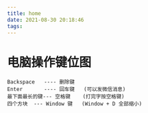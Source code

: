 ```yaml
---
title: home
date: 2021-08-30 20:18:46
tags:
---
```

# 电脑操作键位图

```text
Backspace   ---- 删除键
Enter       ---- 回车键   (可以发微信消息)
最下面最长的键--- 空格键    (打完字按空格键)
四个方块  --- Window 键   (Window + D 全部缩小)
```